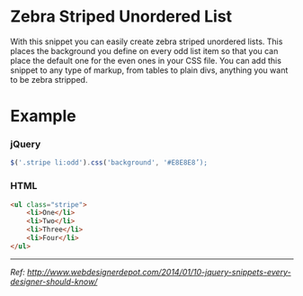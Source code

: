 # Zebra Striped Unordered List

With this snippet you can easily create zebra striped unordered lists.
This places the background you define on every odd list item 
so that you can place the default one for the even ones in your CSS file. 
You can add this snippet to any type of markup, from tables to plain divs, anything you want to be zebra stripped.

# Example

### jQuery
```javascript
$('.stripe li:odd').css('background', '#E8E8E8’);
```

### HTML
```html
<ul class="stripe">
    <li>One</li>
    <li>Two</li>
    <li>Three</li>
    <li>Four</li>
</ul>
```

***

*Ref: http://www.webdesignerdepot.com/2014/01/10-jquery-snippets-every-designer-should-know/*
